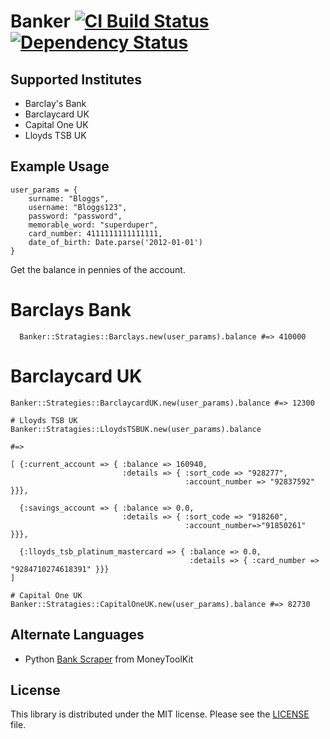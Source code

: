 # Banker [![CI Build Status](https://secure.travis-ci.org/BritRuby/Banker.png?branch=master)][travis] [![Dependency Status](https://gemnasium.com/BritRuby/Banker.png?travis)][gemnasium]

[travis]:http://travis-ci.org/BritRuby/Banker
[gemnasium]:https://gemnasium.com/BritRuby/Banker

## Supported Institutes

* Barclay's Bank
* Barclaycard UK
* Capital One UK
* Lloyds TSB UK

## Example Usage



	user_params = {
		surname: "Bloggs",
		username: "Bloggs123",
		password: "password",
		memorable_word: "superduper",
		card_number: 4111111111111111,
		date_of_birth: Date.parse('2012-01-01')
	}

Get the balance in pennies of the account.

  # Barclays Bank
	  Banker::Stratagies::Barclays.new(user_params).balance #=> 410000

  # Barclaycard UK
    Banker::Strategies::BarclaycardUK.new(user_params).balance #=> 12300

	# Lloyds TSB UK
    Banker::Stratagies::LloydsTSBUK.new(user_params).balance

    #=>

    [ {:current_account => { :balance => 160940,
                             :details => { :sort_code => "928277",
                                           :account_number => "92837592" }}},

      {:savings_account => { :balance => 0.0,
                             :details => { :sort_code => "918260",
                                           :account_number=>"91850261" }}},

      {:lloyds_tsb_platinum_mastercard => { :balance => 0.0,
                                            :details => { :card_number => "9284710274618391" }}}
    ]

	# Capital One UK
    Banker::Stratagies::CapitalOneUK.new(user_params).balance #=> 82730    

## Alternate Languages

* Python [Bank Scraper](https://github.com/MoneyToolkit/Bank-Scraper) from MoneyToolKit

## License

This library is distributed under the MIT license.  Please see the [LICENSE](https://github.com/BritRuby/Banker/LICENSE.md) file.
